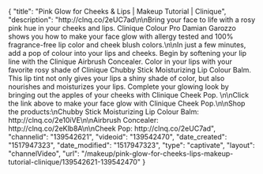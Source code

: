 {
    "title": "Pink Glow for Cheeks & Lips | Makeup Tutorial | Clinique",
    "description": "http:\/\/clnq.co\/2eUC7ad\n\nBring your face to life with a rosy pink hue in your cheeks and lips. Clinique Colour Pro Damian Garozzo shows you how to make your face glow with allergy tested and 100% fragrance-free lip color and cheek blush colors.\n\nIn just a few minutes, add a pop of colour into your lips and cheeks. Begin by softening your lip line with the Clinique Airbrush Concealer. Color in your lips with your favorite rosy shade of Clinique Chubby Stick Moisturizing Lip Colour Balm. This lip tint not only gives your lips a shiny shade of color, but also nourishes and moisturizes your lips. Complete your glowing look by bringing out the apples of your cheeks with Clinique Cheek Pop. \n\nClick the link above to make your face glow with Clinique Cheek Pop.\n\nShop the products:\nChubby Stick Moisturizing Lip Colour Balm: http:\/\/clnq.co\/2e10iVE\n\nAirbrush Concealer: http:\/\/clnq.co\/2eKlb8A\n\nCheek Pop: http:\/\/clnq.co\/2eUC7ad",
    "channelid": "139542621",
    "videoid": "139542470",
    "date_created": "1517947323",
    "date_modified": "1517947323",
    "type": "captivate",
    "layout": "channelVideo",
    "url": "\/makeup\/pink-glow-for-cheeks-lips-makeup-tutorial-clinique\/139542621-139542470"
}